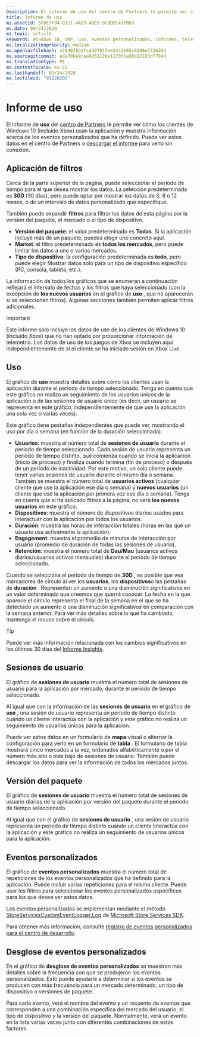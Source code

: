 ```yaml
---
Description: El informe de uso del centro de Partners le permite ver cómo los clientes usan la aplicación.
title: Informe de uso
ms.assetid: 5F0E7F94-D121-4AD3-A6E5-9C0DEC437BD3
ms.date: 09/24/2020
ms.topic: article
keywords: Windows 10, UWP, uso, eventos personalizados, informes, telemetría, sesiones de usuario
ms.localizationpriority: medium
ms.openlocfilehash: a794018b2fcdd07017ee3441e65c6200e7436304
ms.sourcegitcommit: eda7bbe9caa9d61126e11f0f1a98b12183df794d
ms.translationtype: MT
ms.contentlocale: es-ES
ms.lasthandoff: 09/24/2020
ms.locfileid: "91220208"
---
```

# <a name="usage-report"></a>Informe de uso


El informe de **uso** del [centro de Partners](https://partner.microsoft.com/dashboard) le permite ver cómo los clientes de Windows 10 (incluido Xbox) usan la aplicación y muestra información acerca de los eventos personalizados que ha definido. Puede ver estos datos en el centro de Partners o [descargar el informe](download-analytic-reports.md) para verlo sin conexión.


## <a name="apply-filters"></a>Aplicación de filtros

Cerca de la parte superior de la página, puede seleccionar el período de tiempo para el que desea mostrar los datos. La selección predeterminada es **30D** (30 días), pero puede optar por mostrar los datos de 3, 6 o 12 meses, o de un intervalo de datos personalizado que especifique.

También puede expandir **filtros** para filtrar los datos de esta página por la versión del paquete, el mercado o el tipo de dispositivo.

-   **Versión del paquete**: el valor predeterminado es **Todas**. Si la aplicación incluye más de un paquete, puedes elegir uno concreto aquí.
-   **Market**: el filtro predeterminado es **todos los mercados**, pero puede limitar los datos a uno o varios mercados.
-   **Tipo de dispositivo**: la configuración predeterminada es **todo**, pero puede elegir Mostrar datos solo para un tipo de dispositivo específico (PC, consola, tableta, etc.).

La información de todos los gráficos que se enumeran a continuación reflejará el intervalo de fechas y los filtros que haya seleccionado (con la excepción de **los nuevos usuarios** en el gráfico de **uso** , que no aparecerán si se seleccionan filtros). Algunas secciones también permiten aplicar filtros adicionales.

> [!IMPORTANT]
> Este informe solo incluye los datos de uso de los clientes de Windows 10 (incluido Xbox) que no han optado por proporcionar información de telemetría. Los datos de uso de los juegos de Xbox se incluyen aquí independientemente de si el cliente se ha iniciado sesión en Xbox Live. 


## <a name="usage"></a>Uso

El gráfico de **uso** muestra detalles sobre cómo los clientes usan la aplicación durante el período de tiempo seleccionado. Tenga en cuenta que este gráfico no realiza un seguimiento de los usuarios únicos de la aplicación o de las sesiones de usuario único (es decir, un usuario se representa en este gráfico, independientemente de que use la aplicación una sola vez o varias veces).

Este gráfico tiene pestañas independientes que puede ver, mostrando el uso por día o semana (en función de la duración seleccionada).

- **Usuarios**: muestra el número total de **sesiones de usuario** durante el período de tiempo seleccionado. Cada sesión de usuario representa un período de tiempo distinto, que comienza cuando se inicia la aplicación (inicio de proceso) y finaliza cuando termina (fin de proceso) o después de un período de inactividad. Por este motivo, un solo cliente puede tener varias sesiones de usuario durante el mismo día o semana. También se muestra el número total de **usuarios activos** (cualquier cliente que use la aplicación ese día o semana) y **nuevos usuarios** (un cliente que usó la aplicación por primera vez ese día o semana). Tenga en cuenta que si ha aplicado filtros a la página, no verá **los nuevos usuarios** en este gráfico.
- **Dispositivos**: muestra el número de dispositivos diarios usados para interactuar con la aplicación por todos los usuarios.
- **Duración**: muestra las horas de interacción totales (horas en las que un usuario usa activamente la aplicación).
- **Engagement**: muestra el promedio de minutos de interacción por usuario (promedio de duración de todas las sesiones de usuario). 
- **Retención**: muestra el número total de **Dau/Mau** (usuarios activos diarios/usuarios activos mensuales) durante el período de tiempo seleccionado.

Cuando se selecciona el período de tiempo de **30D** , es posible que vea marcadores de círculo al ver los **usuarios**, los **dispositivos**o las pestañas de **duración** . Representan un aumento o una disminución significativos en un valor determinado que creemos que querrá conocer. La fecha en la que aparece el círculo representa el final de la semana en el que se ha detectado un aumento o una disminución significativos en comparación con la semana anterior. Para ver más detalles sobre lo que ha cambiado, mantenga el mouse sobre el círculo.  

> [!TIP]
> Puede ver más información relacionada con los cambios significativos en los últimos 30 días del [Informe Insights](insights-report.md).


## <a name="user-sessions"></a>Sesiones de usuario

El gráfico de **sesiones de usuario** muestra el número total de sesiones de usuario para la aplicación por mercado, durante el período de tiempo seleccionado.

Al igual que con la información de las **sesiones de usuario** en el gráfico de **uso** , una sesión de usuario representa un período de tiempo distinto cuando un cliente interactúa con la aplicación y este gráfico no realiza un seguimiento de usuarios únicos para la aplicación.

Puede ver estos datos en un formulario de **mapa** visual o alternar la configuración para verlo en un formulario de **tabla** . El formulario de tabla mostrará cinco mercados a la vez, ordenados alfabéticamente o por el número más alto o más bajo de sesiones de usuario. También puede descargar los datos para ver la información de todos los mercados juntos.


## <a name="package-version"></a>Versión del paquete

El gráfico de **sesiones de usuario** muestra el número total de sesiones de usuario diarias de la aplicación por versión del paquete durante el período de tiempo seleccionado.

Al igual que con el gráfico de **sesiones de usuario** , una sesión de usuario representa un período de tiempo distinto cuando un cliente interactúa con la aplicación y este gráfico no realiza un seguimiento de usuarios únicos para la aplicación.


## <a name="custom-events"></a>Eventos personalizados

El gráfico de **eventos personalizados** muestra el número total de repeticiones de los eventos personalizados que ha definido para la aplicación. Puede incluir varias repeticiones para el mismo cliente. Puede usar los filtros para seleccionar los eventos personalizados específicos para los que desea ver estos datos.

Los eventos personalizados se implementan mediante el método [StoreServicesCustomEventLogger.Log](/uwp/api/microsoft.services.store.engagement.storeservicescustomeventlogger.log) de [Microsoft Store Services SDK](../monetize/microsoft-store-services-sdk.md).

Para obtener más información, consulte [registro de eventos personalizados para el centro de desarrollo](../monetize/log-custom-events-for-dev-center.md).


## <a name="custom-events-breakdown"></a>Desglose de eventos personalizados

En el gráfico de **desglose de eventos personalizados** se muestran más detalles sobre la frecuencia con que se produjeron los eventos personalizados. Esto puede ayudarle a determinar si los eventos se producen con más frecuencia para un mercado determinado, un tipo de dispositivo o versiones de paquete.

Para cada evento, verá el nombre del evento y un recuento de eventos que corresponden a una combinación específica del mercado del usuario, el tipo de dispositivo y la versión del paquete. Normalmente, verá un evento en la lista varias veces junto con diferentes combinaciones de estos factores. 




 
